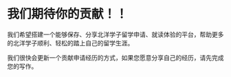 # 我们期待你的贡献！！

我们希望搭建一个能够保存、分享北洋学子留学申请、就读体验的平台，帮助更多的北洋学子顺利、轻松的踏上自己的留学生涯。

我们很快会更新一个贡献申请经历的方式，如果您愿意分享自己的经历，请先完成您的写作。